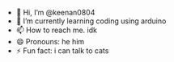 - 👋 Hi, I’m @keenan0804
- 🌱 I’m currently learning coding using arduino
- 📫 How to reach me. idk
- 😄 Pronouns: he him
- ⚡ Fun fact: i can talk to cats
